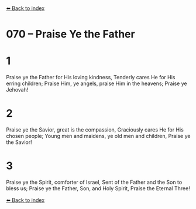 [⬅️ Back to index](../README.md)

# 070 – Praise Ye the Father


# 1
Praise ye the Father for His loving kindness,
Tenderly cares He for His erring children;
Praise Him, ye angels, praise Him in the heavens;
Praise ye Jehovah!

# 2
Praise ye the Savior, great is the compassion,
Graciously cares He for His chosen people;
Young men and maidens, ye old men and children,
Praise ye the Savior!

# 3
Praise ye the Spirit, comforter of Israel,
Sent of the Father and the Son to bless us;
Praise ye the Father, Son, and Holy Spirit,
Praise the Eternal Three!

[⬅️ Back to index](../README.md)
